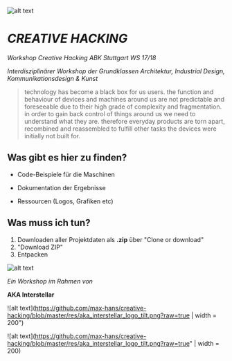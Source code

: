 ![alt text](https://github.com/max-hans/creative-hacking/blob/upda/res/Main%20Header.png?raw=true")

# _CREATIVE HACKING_

_Workshop Creative Hacking ABK Stuttgart WS 17/18_

_Interdisziplinärer Workshop der Grundklassen Architektur, Industrial Design, Kommunikationsdesign & Kunst_

> technology has become a black box for us users. the function and behaviour of devices and machines around us are not predictable and foreseeable due to their high grade of complexity and fragmentation.
> in order to gain back control of things around us we need to understand what they are. therefore everyday products are torn apart, recombined and reassembled to fulfill other tasks the devices were initially not built for.

## Was gibt es hier zu finden?

* Code-Beispiele für die Maschinen

* Dokumentation der Ergebnisse

* Ressourcen (Logos, Grafiken etc)

## Was muss ich tun?

1. Downloaden aller Projektdaten als **.zip** über "Clone or download"
2. "Download ZIP"
3. Entpacken


![alt text](https://github.com/max-hans/creative-hacking/blob/master/res/download_beispiel.png?raw=true")



_Ein Workshop im Rahmen von_

**AKA Interstellar**

![alt text](https://github.com/max-hans/creative-hacking/blob/master/res/aka_interstellar_logo_tilt.png?raw=true | width = 200")

![alt text](https://github.com/max-hans/creative-hacking/blob/master/res/aka_interstellar_logo_tilt.png?raw=true" | width = 200)
